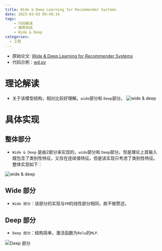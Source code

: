 ```yaml
---
title: Wide & Deep Learning for Recommender Systems
date: 2023-03-03 09:49:34
tags: 
    - 代码解读
    - 推荐系统
    - Wide & Deep
categories: 
  - 工程
---
```


* 原始论文: [Wide & Deep Learning for Recommender Systems](https://arxiv.org/abs/1606.07792)
* 代码示例：[wd.py](https://github.com/forrestneo/pytorch-fm/blob/master/torchfm/model/wd.py)

# 理论解读
* 关于该模型结构，相对比较好理解。`wide`部分和 `Deep`部分。
![wide & deep](./wd.png)
# 具体实现
## 整体部分
* `Wide & Deep` 是由2部分来实现的，`wide`部分和 `Deep`部分。但是理论上其输入既包含了类别性特征，又存在连续值特征。但是该实现只考虑了类别性特征。整体实现如下：

![wide & deep](./wd2.png)

## Wide 部分
* `Wide 部分`：该部分的实现与`FM`的线性部分相同，故不做赘述。

## Deep 部分
* `Deep 部分`：结构简单，激活函数为`Relu`的`MLP`.

![Deep 部分](./wd2_2.png)